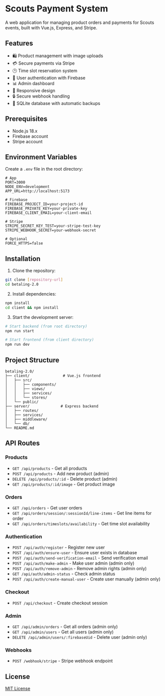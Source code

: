 # Scouts Payment System

A web application for managing product orders and payments for Scouts events, built with Vue.js, Express, and Stripe.

## Features

- 🛍️ Product management with image uploads
- 💳 Secure payments via Stripe
- 🕒 Time slot reservation system
- 👤 User authentication with Firebase
- 📊 Admin dashboard
- 📱 Responsive design
- 🔒 Secure webhook handling
- 💾 SQLite database with automatic backups

## Prerequisites

- Node.js 18.x
- Firebase account
- Stripe account

## Environment Variables

Create a `.env` file in the root directory:

```env
# App
PORT=3000
NODE_ENV=development
APP_URL=http://localhost:5173

# Firebase
FIREBASE_PROJECT_ID=your-project-id
FIREBASE_PRIVATE_KEY=your-private-key
FIREBASE_CLIENT_EMAIL=your-client-email

# Stripe
STRIPE_SECRET_KEY_TEST=your-stripe-test-key
STRIPE_WEBHOOK_SECRET=your-webhook-secret

# Optional
FORCE_HTTPS=false
```

## Installation

1. Clone the repository:
```bash
git clone [repository-url]
cd betaling-2.0
```

2. Install dependencies:
```bash
npm install
cd client && npm install
```

3. Start the development server:
```bash
# Start backend (from root directory)
npm run start

# Start frontend (from client directory)
npm run dev
```

## Project Structure

```
betaling-2.0/
├── client/               # Vue.js frontend
│   ├── src/
│   │   ├── components/
│   │   ├── views/
│   │   ├── services/
│   │   └── stores/
│   └── public/
├── server/              # Express backend
│   ├── routes/
│   ├── services/
│   ├── middleware/
│   └── db/
└── README.md
```

## API Routes

### Products
- `GET /api/products` - Get all products
- `POST /api/products` - Add new product (admin)
- `DELETE /api/products/:id` - Delete product (admin)
- `GET /api/products/:id/image` - Get product image

### Orders
- `GET /api/orders` - Get user orders
- `GET /api/orders/session/:sessionId/line-items` - Get line items for order
- `GET /api/orders/timeslots/availability` - Get time slot availability

### Authentication
- `POST /api/auth/register` - Register new user
- `POST /api/auth/ensure-user` - Ensure user exists in database
- `POST /api/auth/send-verification-email` - Send verification email
- `POST /api/auth/make-admin` - Make user admin (admin only)
- `POST /api/auth/remove-admin` - Remove admin rights (admin only)
- `GET /api/auth/admin-status` - Check admin status
- `POST /api/auth/create-manual-user` - Create user manually (admin only)

### Checkout
- `POST /api/checkout` - Create checkout session

### Admin
- `GET /api/admin/orders` - Get all orders (admin only)
- `GET /api/admin/users` - Get all users (admin only)
- `DELETE /api/admin/users/:firebaseUid` - Delete user (admin only)

### Webhooks
- `POST /webhook/stripe` - Stripe webhook endpoint

## License

[MIT License](LICENSE)

